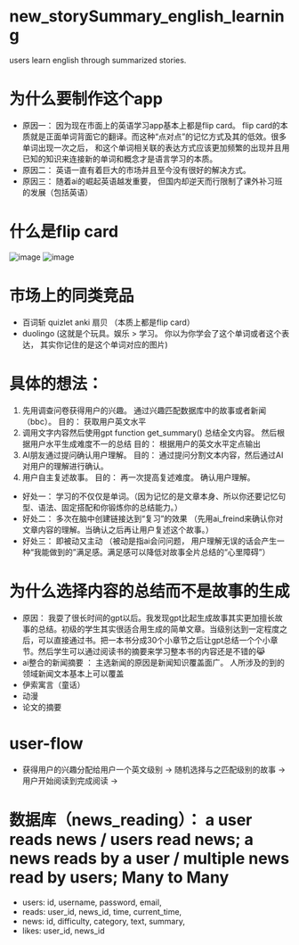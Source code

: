 # new_storySummary_english_learning
users learn english through summarized stories.
# 为什么要制作这个app
- 原因一： 因为现在市面上的英语学习app基本上都是flip card。 flip card的本质就是正面单词背面它的翻译。而这种“点对点”的记忆方式及其的低效。很多单词出现一次之后， 和这个单词相关联的表达方式应该更加频繁的出现并且用已知的知识来连接新的单词和概念才是语言学习的本质。
- 原因二： 英语一直有着巨大的市场并且至今没有很好的解决方式。
- 原因三： 随着ai的崛起英语越发重要， 但国内却逆天而行限制了课外补习班的发展（包括英语）

# 什么是flip card
![image](https://github.com/gaoxiangmstrong/new_storySummary_english_learning/assets/85563264/44eb50c2-031d-4be3-ae20-418923414f2d)
![image](https://github.com/gaoxiangmstrong/new_storySummary_english_learning/assets/85563264/6e6084d4-f953-4b16-9bfe-ff51f4e86672)
# 市场上的同类竞品
- 百词斩 quizlet anki 扇贝 （本质上都是flip card）
- duolingo (这就是个玩具。娱乐 > 学习。 你以为你学会了这个单词或者这个表达， 其实你记住的是这个单词对应的图片)

# 具体的想法：
1. 先用调查问卷获得用户的兴趣。 通过兴趣匹配数据库中的故事或者新闻（bbc）。 目的： 获取用户英文水平
2. 调用文字内容然后使用gpt function get_summary() 总结全文内容。 然后根据用户水平生成难度不一的总结 目的： 根据用户的英文水平定点输出
3. AI朋友通过提问确认用户理解。 目的： 通过提问分割文本内容，然后通过AI对用户的理解进行确认。
4. 用户自主复述故事。 目的： 再一次提高复述难度。 确认用户理解。
- 好处一： 学习的不仅仅是单词。（因为记忆的是文章本身、所以你还要记忆句型、语法、固定搭配和你锻炼你的总结能力。）
- 好处二： 多次在脑中创建链接达到“复习”的效果 （先用ai_freind来确认你对文章内容的理解。当确认之后再让用户复述这个故事。）
- 好处三： 即被动又主动 （被动是指ai会问问题， 用户理解无误的话会产生一种“我能做到的”满足感。满足感可以降低对故事全片总结的“心里障碍”）

# 为什么选择内容的总结而不是故事的生成
- 原因： 我耍了很长时间的gpt以后。我发现gpt比起生成故事其实更加擅长故事的总结。初级的学生其实很适合用生成的简单文章。当级别达到一定程度之后，可以直接通过书。把一本书分成30个小章节之后让gpt总结一个个小章节。然后学生可以通过阅读书的摘要来学习整本书的内容还是不错的😹
- ai整合的新闻摘要 ： 主选新闻的原因是新闻知识覆盖面广。 人所涉及的到的领域新闻文本基本上可以覆盖
- 伊索寓言（童话）
- 动漫
- 论文的摘要

# user-flow
- 获得用户的兴趣分配给用户一个英文级别 -> 随机选择与之匹配级别的故事 -> 用户开始阅读到完成阅读 -> 

# 数据库（news_reading）： a user reads news / users read news; a news reads by a user / multiple news read by users; Many to Many
- users: id, username, password, email,
- reads: user_id, news_id, time, current_time, 
- news: id, difficulty, category, text, summary,
- likes: user_id, news_id

  

